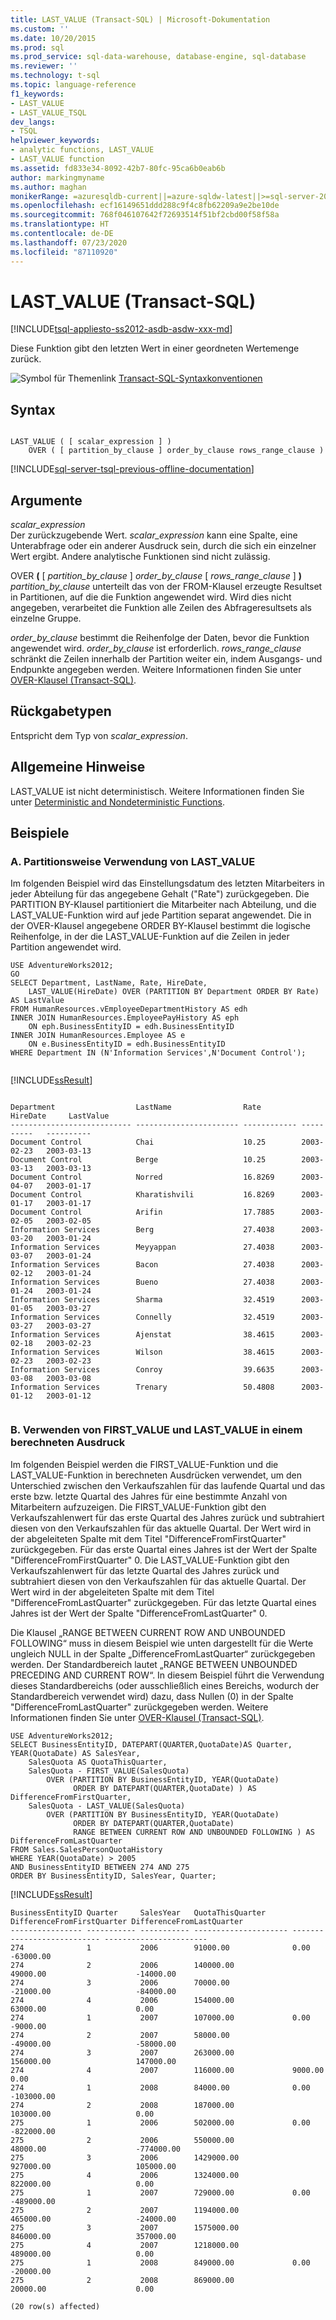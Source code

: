 ```yaml
---
title: LAST_VALUE (Transact-SQL) | Microsoft-Dokumentation
ms.custom: ''
ms.date: 10/20/2015
ms.prod: sql
ms.prod_service: sql-data-warehouse, database-engine, sql-database
ms.reviewer: ''
ms.technology: t-sql
ms.topic: language-reference
f1_keywords:
- LAST_VALUE
- LAST_VALUE_TSQL
dev_langs:
- TSQL
helpviewer_keywords:
- analytic functions, LAST_VALUE
- LAST_VALUE function
ms.assetid: fd833e34-8092-42b7-80fc-95ca6b0eab6b
author: markingmyname
ms.author: maghan
monikerRange: =azuresqldb-current||=azure-sqldw-latest||>=sql-server-2016||=sqlallproducts-allversions||>=sql-server-linux-2017||=azuresqldb-mi-current
ms.openlocfilehash: ecf16149651ddd288c9f4c8fb62209a9e2be10de
ms.sourcegitcommit: 768f046107642f72693514f51bf2cbd00f58f58a
ms.translationtype: HT
ms.contentlocale: de-DE
ms.lasthandoff: 07/23/2020
ms.locfileid: "87110920"
---
```

# <a name="last_value-transact-sql"></a>LAST_VALUE (Transact-SQL)
[!INCLUDE[tsql-appliesto-ss2012-asdb-asdw-xxx-md](../../includes/tsql-appliesto-ss2012-asdb-asdw-xxx-md.md)]

  Diese Funktion gibt den letzten Wert in einer geordneten Wertemenge zurück.  
  
 ![Symbol für Themenlink](../../database-engine/configure-windows/media/topic-link.gif "Symbol für Themenlink") [Transact-SQL-Syntaxkonventionen](../../t-sql/language-elements/transact-sql-syntax-conventions-transact-sql.md)  
  
## <a name="syntax"></a>Syntax  
  
```syntaxsql
  
LAST_VALUE ( [ scalar_expression ] )   
    OVER ( [ partition_by_clause ] order_by_clause rows_range_clause )   
```  
  
[!INCLUDE[sql-server-tsql-previous-offline-documentation](../../includes/sql-server-tsql-previous-offline-documentation.md)]

## <a name="arguments"></a>Argumente
 *scalar_expression*  
 Der zurückzugebende Wert. *scalar_expression* kann eine Spalte, eine Unterabfrage oder ein anderer Ausdruck sein, durch die sich ein einzelner Wert ergibt. Andere analytische Funktionen sind nicht zulässig.  
  
 OVER **(** [ *partition_by_clause* ] *order_by_clause* [ *rows_range_clause* ] **)**  
 *partition_by_clause* unterteilt das von der FROM-Klausel erzeugte Resultset in Partitionen, auf die die Funktion angewendet wird. Wird dies nicht angegeben, verarbeitet die Funktion alle Zeilen des Abfrageresultsets als einzelne Gruppe.  
  
 *order_by_clause* bestimmt die Reihenfolge der Daten, bevor die Funktion angewendet wird. *order_by_clause* ist erforderlich. *rows_range_clause* schränkt die Zeilen innerhalb der Partition weiter ein, indem Ausgangs- und Endpunkte angegeben werden. Weitere Informationen finden Sie unter [OVER-Klausel &#40;Transact-SQL&#41;](../../t-sql/queries/select-over-clause-transact-sql.md).  
  
## <a name="return-types"></a>Rückgabetypen  
 Entspricht dem Typ von *scalar_expression*.  
  
## <a name="general-remarks"></a>Allgemeine Hinweise  
 LAST_VALUE ist nicht deterministisch. Weitere Informationen finden Sie unter [Deterministic and Nondeterministic Functions](../../relational-databases/user-defined-functions/deterministic-and-nondeterministic-functions.md).  
  
## <a name="examples"></a>Beispiele  
  
### <a name="a-using-last_value-over-partitions"></a>A. Partitionsweise Verwendung von LAST_VALUE  
 Im folgenden Beispiel wird das Einstellungsdatum des letzten Mitarbeiters in jeder Abteilung für das angegebene Gehalt ("Rate") zurückgegeben. Die PARTITION BY-Klausel partitioniert die Mitarbeiter nach Abteilung, und die LAST_VALUE-Funktion wird auf jede Partition separat angewendet. Die in der OVER-Klausel angegebene ORDER BY-Klausel bestimmt die logische Reihenfolge, in der die LAST_VALUE-Funktion auf die Zeilen in jeder Partition angewendet wird.  
  
```  
USE AdventureWorks2012;  
GO  
SELECT Department, LastName, Rate, HireDate,   
    LAST_VALUE(HireDate) OVER (PARTITION BY Department ORDER BY Rate) AS LastValue  
FROM HumanResources.vEmployeeDepartmentHistory AS edh  
INNER JOIN HumanResources.EmployeePayHistory AS eph    
    ON eph.BusinessEntityID = edh.BusinessEntityID  
INNER JOIN HumanResources.Employee AS e  
    ON e.BusinessEntityID = edh.BusinessEntityID  
WHERE Department IN (N'Information Services',N'Document Control');  
  
```  
  
 [!INCLUDE[ssResult](../../includes/ssresult-md.md)]  
  
```  
  
Department                  LastName                Rate         HireDate     LastValue  
--------------------------- ----------------------- ------------ ----------   ----------  
Document Control            Chai                    10.25        2003-02-23   2003-03-13  
Document Control            Berge                   10.25        2003-03-13   2003-03-13  
Document Control            Norred                  16.8269      2003-04-07   2003-01-17  
Document Control            Kharatishvili           16.8269      2003-01-17   2003-01-17  
Document Control            Arifin                  17.7885      2003-02-05   2003-02-05  
Information Services        Berg                    27.4038      2003-03-20   2003-01-24  
Information Services        Meyyappan               27.4038      2003-03-07   2003-01-24  
Information Services        Bacon                   27.4038      2003-02-12   2003-01-24  
Information Services        Bueno                   27.4038      2003-01-24   2003-01-24  
Information Services        Sharma                  32.4519      2003-01-05   2003-03-27  
Information Services        Connelly                32.4519      2003-03-27   2003-03-27  
Information Services        Ajenstat                38.4615      2003-02-18   2003-02-23  
Information Services        Wilson                  38.4615      2003-02-23   2003-02-23  
Information Services        Conroy                  39.6635      2003-03-08   2003-03-08  
Information Services        Trenary                 50.4808      2003-01-12   2003-01-12  
  
```  
  
### <a name="b-using-first_value-and-last_value-in-a-computed-expression"></a>B. Verwenden von FIRST_VALUE und LAST_VALUE in einem berechneten Ausdruck  
 Im folgenden Beispiel werden die FIRST_VALUE-Funktion und die LAST_VALUE-Funktion in berechneten Ausdrücken verwendet, um den Unterschied zwischen den Verkaufszahlen für das laufende Quartal und das erste bzw. letzte Quartal des Jahres für eine bestimmte Anzahl von Mitarbeitern aufzuzeigen. Die FIRST_VALUE-Funktion gibt den Verkaufszahlenwert für das erste Quartal des Jahres zurück und subtrahiert diesen von den Verkaufszahlen für das aktuelle Quartal. Der Wert wird in der abgeleiteten Spalte mit dem Titel "DifferenceFromFirstQuarter" zurückgegeben. Für das erste Quartal eines Jahres ist der Wert der Spalte "DifferenceFromFirstQuarter" 0. Die LAST_VALUE-Funktion gibt den Verkaufszahlenwert für das letzte Quartal des Jahres zurück und subtrahiert diesen von den Verkaufszahlen für das aktuelle Quartal. Der Wert wird in der abgeleiteten Spalte mit dem Titel "DifferenceFromLastQuarter" zurückgegeben. Für das letzte Quartal eines Jahres ist der Wert der Spalte "DifferenceFromLastQuarter" 0.  
  
 Die Klausel „RANGE BETWEEN CURRENT ROW AND UNBOUNDED FOLLOWING“ muss in diesem Beispiel wie unten dargestellt für die Werte ungleich NULL in der Spalte „DifferenceFromLastQuarter“ zurückgegeben werden. Der Standardbereich lautet „RANGE BETWEEN UNBOUNDED PRECEDING AND CURRENT ROW“. In diesem Beispiel führt die Verwendung dieses Standardbereichs (oder ausschließlich eines Bereichs, wodurch der Standardbereich verwendet wird) dazu, dass Nullen (0) in der Spalte "DifferenceFromLastQuarter" zurückgegeben werden. Weitere Informationen finden Sie unter [OVER-Klausel &#40;Transact-SQL&#41;](../../t-sql/queries/select-over-clause-transact-sql.md).  
  
```  
USE AdventureWorks2012;  
SELECT BusinessEntityID, DATEPART(QUARTER,QuotaDate)AS Quarter, YEAR(QuotaDate) AS SalesYear,   
    SalesQuota AS QuotaThisQuarter,   
    SalesQuota - FIRST_VALUE(SalesQuota)   
        OVER (PARTITION BY BusinessEntityID, YEAR(QuotaDate)   
              ORDER BY DATEPART(QUARTER,QuotaDate) ) AS DifferenceFromFirstQuarter,   
    SalesQuota - LAST_VALUE(SalesQuota)   
        OVER (PARTITION BY BusinessEntityID, YEAR(QuotaDate)   
              ORDER BY DATEPART(QUARTER,QuotaDate)   
              RANGE BETWEEN CURRENT ROW AND UNBOUNDED FOLLOWING ) AS DifferenceFromLastQuarter   
FROM Sales.SalesPersonQuotaHistory   
WHERE YEAR(QuotaDate) > 2005   
AND BusinessEntityID BETWEEN 274 AND 275   
ORDER BY BusinessEntityID, SalesYear, Quarter;  
```  
  
 [!INCLUDE[ssResult](../../includes/ssresult-md.md)]  
  
```  
BusinessEntityID Quarter     SalesYear   QuotaThisQuarter      DifferenceFromFirstQuarter DifferenceFromLastQuarter  
---------------- ----------- ----------- --------------------- --------------------------- -----------------------  
274              1           2006        91000.00              0.00                        -63000.00  
274              2           2006        140000.00             49000.00                    -14000.00  
274              3           2006        70000.00              -21000.00                   -84000.00  
274              4           2006        154000.00             63000.00                    0.00  
274              1           2007        107000.00             0.00                        -9000.00  
274              2           2007        58000.00              -49000.00                   -58000.00  
274              3           2007        263000.00             156000.00                   147000.00  
274              4           2007        116000.00             9000.00                     0.00  
274              1           2008        84000.00              0.00                        -103000.00  
274              2           2008        187000.00             103000.00                   0.00  
275              1           2006        502000.00             0.00                        -822000.00  
275              2           2006        550000.00             48000.00                    -774000.00  
275              3           2006        1429000.00            927000.00                   105000.00  
275              4           2006        1324000.00            822000.00                   0.00  
275              1           2007        729000.00             0.00                        -489000.00  
275              2           2007        1194000.00            465000.00                   -24000.00  
275              3           2007        1575000.00            846000.00                   357000.00  
275              4           2007        1218000.00            489000.00                   0.00  
275              1           2008        849000.00             0.00                        -20000.00  
275              2           2008        869000.00             20000.00                    0.00  
  
(20 row(s) affected)  
  
```  
  
  

